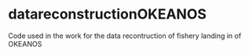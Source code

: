 # datareconstructionOKEANOS
Code used in the work for the data recontruction of fishery landing in of OKEANOS
